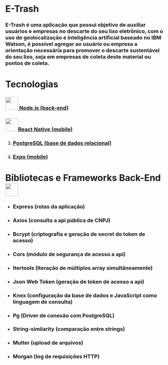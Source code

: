 # E-Trash

 ### E-Trash é uma aplicação que possui objetivo de auxiliar usuários e empresas no descarte do seu lixo eletrônico, com o uso de geolocalização e inteligência artificial baseado no IBM Watson, é possível agregar ao usuário ou empresa a orientação necessária para promover o descarte sustentável do seu lixo, seja em empresas de coleta deste material ou pontos de coleta.    

# Tecnologias

### <img src="https://user-images.githubusercontent.com/59677362/81222849-5b33d000-8fbb-11ea-9dd3-e7d8c9596119.jpeg" width=40/>[ Node.js (back-end)](https://www.nodejs.org) 

### <img src="https://user-images.githubusercontent.com/59677362/81249472-1462cc00-8ff5-11ea-84c7-0733fb4b4a22.png" width=40/>[React Native (mobile)](https://www.reactnative.dev) 

3. ### [PostgreSQL (base de dados relacional)](https://postgresql.org)
4. ### [Expo (mobile)](https://www.expo.io)

# Bibliotecas e Frameworks Back-End  <img src="https://user-images.githubusercontent.com/59677362/81249040-0fe9e380-8ff4-11ea-885f-50de3722ecb9.jpeg" width=40 height=40 />


* ### Express (rotas da aplicação)
* ### Axios (consulta a api pública de CNPJ)
* ### Bcrypt (criptografia e geração de secret do token de acesso)
* ### Cors (módulo de segurança de acesso a api)
* ### Itertools (Iteração de múltiplos array simultâneamente)
* ### Json Web Token (geração de token de acesso a api)
* ### Knex (configuração da base de dados e JavaScript como linguagem de consulta)
* ### Pg (Driver de conexão com PostgreSQL)
* ### String-similarity (comparação entre strings)
* ### Multer (upload de arquivos)
* ### Morgan (log de requisições HTTP)



